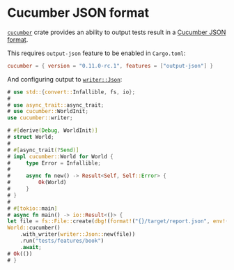 Cucumber JSON format
====================

[`cucumber`] crate provides an ability to output tests result in a [Cucumber JSON format].

This requires `output-json` feature to be enabled in `Cargo.toml`:
```toml
cucumber = { version = "0.11.0-rc.1", features = ["output-json"] }
```

And configuring output to [`writer::Json`]:
```rust
# use std::{convert::Infallible, fs, io};
# 
# use async_trait::async_trait;
# use cucumber::WorldInit;
use cucumber::writer;

# #[derive(Debug, WorldInit)]
# struct World;
# 
# #[async_trait(?Send)]
# impl cucumber::World for World {
#     type Error = Infallible;
# 
#     async fn new() -> Result<Self, Self::Error> {
#         Ok(World)
#     }
# }
#
# #[tokio::main]
# async fn main() -> io::Result<()> {
let file = fs::File::create(dbg!(format!("{}/target/report.json", env!("CARGO_MANIFEST_DIR"))))?;
World::cucumber()
    .with_writer(writer::Json::new(file))
    .run("tests/features/book")
    .await;
# Ok(())
# }
```




[`cucumber`]: https://docs.rs/cucumber
[`writer::Json`]: https://docs.rs/cucumber/*/cucumber/writer/struct.Json.html
[Cucumber JSON format]: https://github.com/cucumber/cucumber-json-schema
